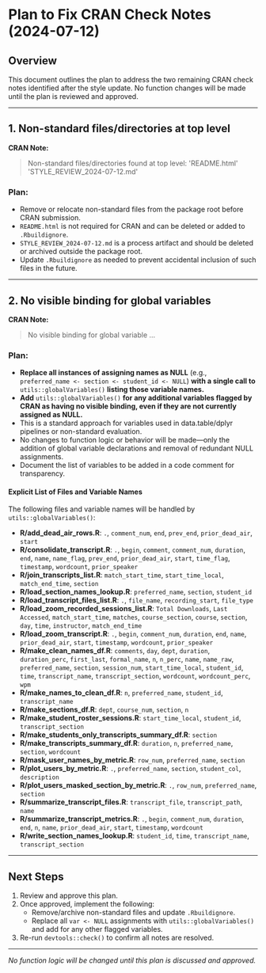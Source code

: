 # Plan to Fix CRAN Check Notes (2024-07-12)

## Overview
This document outlines the plan to address the two remaining CRAN check notes identified after the style update. No function changes will be made until the plan is reviewed and approved.

---

## 1. Non-standard files/directories at top level
**CRAN Note:**
> Non-standard files/directories found at top level: 'README.html' 'STYLE_REVIEW_2024-07-12.md'

### Plan:
- Remove or relocate non-standard files from the package root before CRAN submission.
- `README.html` is not required for CRAN and can be deleted or added to `.Rbuildignore`.
- `STYLE_REVIEW_2024-07-12.md` is a process artifact and should be deleted or archived outside the package root.
- Update `.Rbuildignore` as needed to prevent accidental inclusion of such files in the future.

---

## 2. No visible binding for global variables
**CRAN Note:**
> No visible binding for global variable ...

### Plan:
- **Replace all instances of assigning names as NULL** (e.g., `preferred_name <- section <- student_id <- NULL`) **with a single call to** `utils::globalVariables()` **listing those variable names.**
- **Add** `utils::globalVariables()` **for any additional variables flagged by CRAN as having no visible binding, even if they are not currently assigned as NULL.**
- This is a standard approach for variables used in data.table/dplyr pipelines or non-standard evaluation.
- No changes to function logic or behavior will be made—only the addition of global variable declarations and removal of redundant NULL assignments.
- Document the list of variables to be added in a code comment for transparency.

#### Explicit List of Files and Variable Names

The following files and variable names will be handled by `utils::globalVariables()`:

- **R/add_dead_air_rows.R**: `.`, `comment_num`, `end`, `prev_end`, `prior_dead_air`, `start`
- **R/consolidate_transcript.R**: `.`, `begin`, `comment`, `comment_num`, `duration`, `end`, `name`, `name_flag`, `prev_end`, `prior_dead_air`, `start`, `time_flag`, `timestamp`, `wordcount`, `prior_speaker`
- **R/join_transcripts_list.R**: `match_start_time`, `start_time_local`, `match_end_time`, `section`
- **R/load_section_names_lookup.R**: `preferred_name`, `section`, `student_id`
- **R/load_transcript_files_list.R**: `.`, `file_name`, `recording_start`, `file_type`
- **R/load_zoom_recorded_sessions_list.R**: ``Total Downloads``, ``Last Accessed``, `match_start_time`, `matches`, `course_section`, `course`, `section`, `day`, `time`, `instructor`, `match_end_time`
- **R/load_zoom_transcript.R**: `.`, `begin`, `comment_num`, `duration`, `end`, `name`, `prior_dead_air`, `start`, `timestamp`, `wordcount`, `prior_speaker`
- **R/make_clean_names_df.R**: `comments`, `day`, `dept`, `duration`, `duration_perc`, `first_last`, `formal_name`, `n`, `n_perc`, `name`, `name_raw`, `preferred_name`, `section`, `session_num`, `start_time_local`, `student_id`, `time`, `transcript_name`, `transcript_section`, `wordcount`, `wordcount_perc`, `wpm`
- **R/make_names_to_clean_df.R**: `n`, `preferred_name`, `student_id`, `transcript_name`
- **R/make_sections_df.R**: `dept`, `course_num`, `section`, `n`
- **R/make_student_roster_sessions.R**: `start_time_local`, `student_id`, `transcript_section`
- **R/make_students_only_transcripts_summary_df.R**: `section`
- **R/make_transcripts_summary_df.R**: `duration`, `n`, `preferred_name`, `section`, `wordcount`
- **R/mask_user_names_by_metric.R**: `row_num`, `preferred_name`, `section`
- **R/plot_users_by_metric.R**: `.`, `preferred_name`, `section`, `student_col`, `description`
- **R/plot_users_masked_section_by_metric.R**: `.`, `row_num`, `preferred_name`, `section`
- **R/summarize_transcript_files.R**: `transcript_file`, `transcript_path`, `name`
- **R/summarize_transcript_metrics.R**: `.`, `begin`, `comment_num`, `duration`, `end`, `n`, `name`, `prior_dead_air`, `start`, `timestamp`, `wordcount`
- **R/write_section_names_lookup.R**: `student_id`, `time`, `transcript_name`, `transcript_section`

---

## Next Steps
1. Review and approve this plan.
2. Once approved, implement the following:
   - Remove/archive non-standard files and update `.Rbuildignore`.
   - Replace all `var <- NULL` assignments with `utils::globalVariables()` and add for any other flagged variables.
3. Re-run `devtools::check()` to confirm all notes are resolved.

---

*No function logic will be changed until this plan is discussed and approved.* 